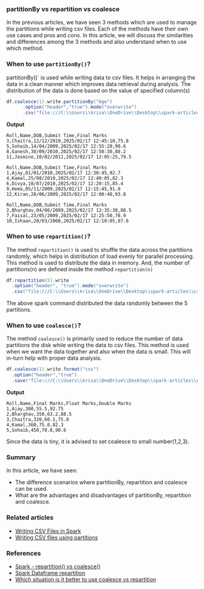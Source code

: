 ### partitionBy vs repartition vs coalesce

In the previous articles, we have seen 3 methods which are used to manage the partitions while writing csv files. Each of the methods have their own use cases and pros and cons.
In this article, we will discuss the similarities and differences among the 3 methods and also understand when to use which method.

### When to use `partitionBy()`?
partitionBy()` is used while writing data to csv files. It helps in arranging the data in a clean manner which improves data retrieval during analysis. 
The distribution of the data is done based on the value of specified column(s) 
```scala
df.coalesce(1).write.partitionBy("Age")
      .option("header","true").mode("overwrite")
      .csv("file:///C:\\Users\\krisa\\OneDrive\\Desktop\\spark-articles\\csvFiles\\partitionFiles")
```
**Output**
```csv
Roll,Name,DOB,Submit Time,Final Marks
3,Chaitra,12/12/2010,2025/02/17 12:45:10,75.8
5,Sohaib,14/04/2009,2025/02/17 12:55:20,90.6
8,Ganesh,30/09/2010,2025/02/17 12:50:30,88.2
11,Jasmine,10/02/2011,2025/02/17 12:05:25,79.5
```
```csv
Roll,Name,DOB,Submit Time,Final Marks
1,Ajay,01/01/2010,2025/02/17 12:30:45,92.7
4,Kamal,25/08/2010,2025/02/17 12:40:05,82.3
6,Divya,18/07/2010,2025/02/17 12:20:15,85.4
9,Hema,05/11/2009,2025/02/17 12:15:45,91.0
12,Kiran,28/06/2009,2025/02/17 12:00:40,93.8
```
```csv
Roll,Name,DOB,Submit Time,Final Marks
2,Bharghav,04/06/2009,2025/02/17 12:35:30,88.5
7,Faisal,23/05/2009,2025/02/17 12:25:50,78.9
10,Ishaan,20/03/2008,2025/02/17 12:10:05,87.6
```

### When to use `repartition()`?
The method `repartition()` is used to shuffle the data across the partitions randomly, which helps in distribution of load evenly for parallel processing. 
This method is used to distribute the data in memory. And, the number of partitions(n) are defined inside the method `repartition(n)`

```scala
df.repartition(5).write
  .option("header", "true").mode("overwrite")
  .csv("file:///C:\\Users\\krisa\\OneDrive\\Desktop\\spark-articles\\csvFiles\\repartitionFiles")
```
The above spark command distributed the data randomly between the 5 partitions.

### When to use `coalesce()`?
The method `coalesce()` is primarily used to reduce the number of data partitions the disk while writing the data to csv files. This method is used when we want the data together and also when the data is small.
This will in-turn help with proper data analysis.
```scala
df.coalesce(1).write.format("csv")
  .option("header","true")
  .save("file:///C:\\Users\\krisa\\OneDrive\\Desktop\\spark-articles\\csvFiles\\singleFile")
```
**Output**
```csv
Roll,Name,Final Marks,Float Marks,Double Marks
1,Ajay,300,55.5,92.75
2,Bharghav,350,63.2,88.5
3,Chaitra,320,60.1,75.8
4,Kamal,360,75.0,82.3
5,Sohaib,450,70.8,90.6
```
Since the data is tiny, it is advised to set coalesce to small number(1,2,3).

### Summary
In this article, we have seen:
- The difference scenarios where partitionBy, repartition and coalesce can be used.
- What are the advantages and disadvantages of partitionBy, repartition and coalesce.

### Related articles
- [Writing CSV Files in Spark](writing-csv-files-in-spark.md)
- [Writing CSV files using partitions](writing-csv-files-using-partitions.md)

### References
- [Spark - repartition() vs coalesce()](https://stackoverflow.com/questions/31610971/spark-repartition-vs-coalesce)
- [Spark Dataframe repartition](https://spark.apache.org/docs/latest/api/python/reference/pyspark.sql/api/pyspark.sql.DataFrame.repartition.html)
- [Which situation is it better to use coalesce vs repartition](https://stackoverflow.com/questions/54230109/which-situation-is-it-better-to-use-coalesce-vs-repartition)